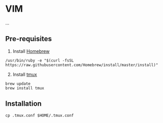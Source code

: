 # VIM

...

## Pre-requisites

1. Install [Homebrew](https://brew.sh/)

```
/usr/bin/ruby -e "$(curl -fsSL https://raw.githubusercontent.com/Homebrew/install/master/install)"
```

2. Install [tmux](https://github.com/tmux/tmux)

```
brew update
brew install tmux
```

## Installation

```
cp .tmux.conf $HOME/.tmux.conf
```
